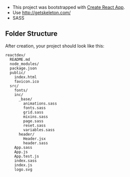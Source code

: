- This project was bootstrapped with [Create React App](https://github.com/facebookincubator/create-react-app).
- Use http://getskeleton.com/
- SASS

## Folder Structure

After creation, your project should look like this:

```
reactdev/
  README.md
  node_modules/
  package.json
  public/
    index.html
    favicon.ico
  src/
    fonts/
    inc/
      _base/
        animations.sass
        fonts.sass
        grid.sass
        mixins.sass
        page.sass
        reset.sass
        variables.sass
      header/
        Header.jsx
        header.sass
    App.sass
    App.js
    App.test.js
    index.sass
    index.js
    logo.svg
```